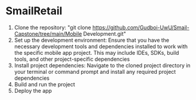 # SmailRetail 
1. Clone the repository: "git clone https://github.com/Gudboi-UwU/Smail-Capstone/tree/main/Mobile Development.git"
2. Set up the development environment: Ensure that you have the necessary development tools and dependencies installed to work with the specific mobile app project. This may include IDEs, SDKs, build tools, and other project-specific dependencies
3. Install project dependencies: Navigate to the cloned project directory in your terminal or command prompt and install any required project dependencies
4. Build and run the project
5. Deploy the app
